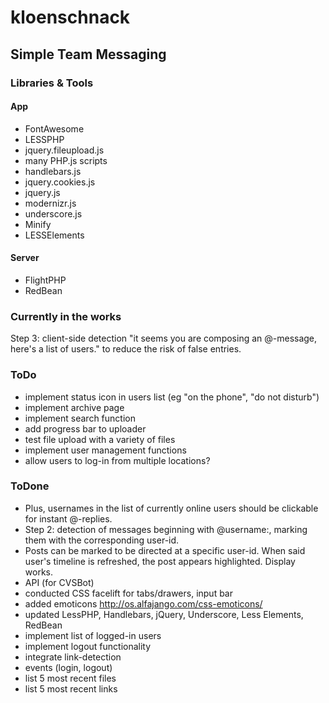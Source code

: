 # kloenschnack

## Simple Team Messaging

### Libraries & Tools

#### App

* FontAwesome
* LESSPHP
* jquery.fileupload.js
* many PHP.js scripts
* handlebars.js
* jquery.cookies.js
* jquery.js
* modernizr.js
* underscore.js
* Minify
* LESSElements

#### Server

* FlightPHP
* RedBean

### Currently in the works

Step 3: client-side detection "it seems you are composing an @-message, here's a list of users." to reduce the risk of false entries.


### ToDo

* implement status icon in users list (eg "on the phone", "do not disturb")
* implement archive page
* implement search function
* add progress bar to uploader
* test file upload with a variety of files
* implement user management functions
* allow users to log-in from multiple locations?

### ToDone

* Plus, usernames in the list of currently online users should be clickable for instant @-replies.
* Step 2: detection of messages beginning with @username:, marking them with the corresponding user-id.
* Posts can be marked to be directed at a specific user-id. When said user's timeline is refreshed, the post appears highlighted. Display works.
* API (for CVSBot)
* conducted CSS facelift for tabs/drawers, input bar
* added emoticons http://os.alfajango.com/css-emoticons/
* updated LessPHP, Handlebars, jQuery, Underscore, Less Elements, RedBean
* implement list of logged-in users
* implement logout functionality
* integrate link-detection
* events (login, logout)
* list 5 most recent files
* list 5 most recent links
